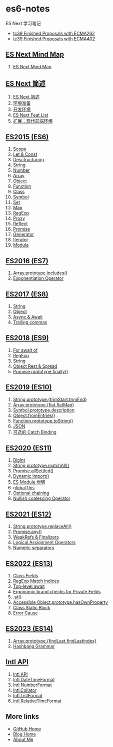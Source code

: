 # es6-notes

ES Next 学习笔记

- [tc39 Finished Proposals with ECMA262](https://github.com/tc39/proposals/blob/master/finished-proposals.md)
- [tc39 Finished Proposals with ECMA402](https://github.com/tc39/proposals/blob/main/ecma402/finished-proposals.md)

## [ES Next Mind Map](%2FES%20Next%20Mind%20Map%2FREADME.md)

1. [ES Next Mind Map](%2FES%20Next%20Mind%20Map%2FES%20Next%20Mind%20Map.md)

## [ES Next 简述](%2FES%20Next%20%E7%AE%80%E8%BF%B0%2FREADME.md)

1. [ES Next 简述](%2FES%20Next%20%E7%AE%80%E8%BF%B0%2F01.%20ES%20Next%20%E7%AE%80%E8%BF%B0.md)
1. [环境准备](%2FES%20Next%20%E7%AE%80%E8%BF%B0%2F02.%20%E7%8E%AF%E5%A2%83%E5%87%86%E5%A4%87.md)
1. [开发环境](%2FES%20Next%20%E7%AE%80%E8%BF%B0%2F03.%20%E5%BC%80%E5%8F%91%E7%8E%AF%E5%A2%83.md)
1. [ES Next Feat List](%2FES%20Next%20%E7%AE%80%E8%BF%B0%2F05.%20ES%20Next%20Feat%20List.md)
1. [扩展：现代前端环境](%2FES%20Next%20%E7%AE%80%E8%BF%B0%2F06.%20%E6%89%A9%E5%B1%95%EF%BC%9A%E7%8E%B0%E4%BB%A3%E5%89%8D%E7%AB%AF%E7%8E%AF%E5%A2%83.md)

## [ES2015 (ES6)](%2FES2015%20(ES6)%2FREADME.md)

1. [Scope](%2FES2015%20(ES6)%2F01.%20Scope.md)
1. [Let & Const](%2FES2015%20(ES6)%2F02.%20Let%20%26%20Const.md)
1. [Desctructuring](%2FES2015%20(ES6)%2F03.%20Desctructuring.md)
1. [String](%2FES2015%20(ES6)%2F04.%20String.md)
1. [Number](%2FES2015%20(ES6)%2F05.%20Number.md)
1. [Array](%2FES2015%20(ES6)%2F06.%20Array.md)
1. [Object](%2FES2015%20(ES6)%2F07.%20Object.md)
1. [Function](%2FES2015%20(ES6)%2F08.%20Function.md)
1. [Class](%2FES2015%20(ES6)%2F09.%20Class.md)
1. [Symbol](%2FES2015%20(ES6)%2F10.%20Symbol.md)
1. [Set](%2FES2015%20(ES6)%2F11.%20Set.md)
1. [Map](%2FES2015%20(ES6)%2F12.%20Map.md)
1. [RegExp](%2FES2015%20(ES6)%2F13.%20RegExp.md)
1. [Proxy](%2FES2015%20(ES6)%2F14.%20Proxy.md)
1. [Reflect](%2FES2015%20(ES6)%2F15.%20Reflect.md)
1. [Promise](%2FES2015%20(ES6)%2F16.%20Promise.md)
1. [Generator](%2FES2015%20(ES6)%2F17.%20Generator.md)
1. [Iterator](%2FES2015%20(ES6)%2F18.%20Iterator.md)
1. [Module](%2FES2015%20(ES6)%2F19.%20Module.md)

## [ES2016 (ES7)](%2FES2016%20(ES7)%2FREADME.md)

1. [Array.prototype.includes()](%2FES2016%20(ES7)%2F01.%20Array.prototype.includes().md)
1. [Exponentiation Operator](%2FES2016%20(ES7)%2F02.%20Exponentiation%20Operator.md)

## [ES2017 (ES8)](%2FES2017%20(ES8)%2FREADME.md)

1. [String](%2FES2017%20(ES8)%2F01.%20String.md)
1. [Object](%2FES2017%20(ES8)%2F02.%20Object.md)
1. [Async & Await](%2FES2017%20(ES8)%2F03.%20Async%20%26%20Await.md)
1. [Trailing commas](%2FES2017%20(ES8)%2F04.%20Trailing%20commas.md)

## [ES2018 (ES9)](%2FES2018%20(ES9)%2FREADME.md)

1. [For await of](%2FES2018%20(ES9)%2F01.%20For%20await%20of.md)
1. [RegExp](%2FES2018%20(ES9)%2F02.%20RegExp.md)
1. [String](%2FES2018%20(ES9)%2F03.%20String.md)
1. [Object Rest & Spread](%2FES2018%20(ES9)%2F04.%20Object%20Rest%20%26%20Spread.md)
1. [Promise.prototype.finally()](%2FES2018%20(ES9)%2F05.%20Promise.prototype.finally().md)

## [ES2019 (ES10)](%2FES2019%20(ES10)%2FREADME.md)

1. [String.prototype.{trimStart.trimEnd}](%2FES2019%20(ES10)%2F01.%20String.prototype.%7BtrimStart%2CtrimEnd%7D.md)
1. [Array.prototype.{flat.flatMap}](%2FES2019%20(ES10)%2F02.%20Array.prototype.%7Bflat%2CflatMap%7D.md)
1. [Symbol.prototype.description](%2FES2019%20(ES10)%2F03.%20Symbol.prototype.description.md)
1. [Object.fromEntries()](%2FES2019%20(ES10)%2F04.%20Object.fromEntries().md)
1. [Function.prototype.toString()](%2FES2019%20(ES10)%2F05.%20Function.prototype.toString().md)
1. [JSON](%2FES2019%20(ES10)%2F06.%20JSON.md)
1. [可选的 Catch Binding](%2FES2019%20(ES10)%2F07.%20%E5%8F%AF%E9%80%89%E7%9A%84%20Catch%20Binding.md)

## [ES2020 (ES11)](%2FES2020%20(ES11)%2FREADME.md)

1. [BigInt](%2FES2020%20(ES11)%2F01.%20BigInt.md)
1. [String.prototype.matchAll()](%2FES2020%20(ES11)%2F02.%20String.prototype.matchAll().md)
1. [Promise.allSettled()](%2FES2020%20(ES11)%2F03.%20Promise.allSettled().md)
1. [Dynamic Import()](%2FES2020%20(ES11)%2F04.%20Dynamic%20Import().md)
1. [ES Module 增强](%2FES2020%20(ES11)%2F04.%20ES%20Module%20%E5%A2%9E%E5%BC%BA.md)
1. [globalThis](%2FES2020%20(ES11)%2F05.%20globalThis.md)
1. [Optional chaining](%2FES2020%20(ES11)%2F06.%20Optional%20chaining.md)
1. [Nullish coalescing Operator](%2FES2020%20(ES11)%2F07.%20Nullish%20coalescing%20Operator.md)

## [ES2021 (ES12)](%2FES2021%20(ES12)%2FREADME.md)

1. [String.prototype.replaceAll()](%2FES2021%20(ES12)%2F01.%20String.prototype.replaceAll().md)
1. [Promise.any()](%2FES2021%20(ES12)%2F02.%20Promise.any().md)
1. [WeakRefs & Finalizers](%2FES2021%20(ES12)%2F03.%20WeakRefs%20%26%20Finalizers.md)
1. [Logical Assignment Operators](%2FES2021%20(ES12)%2F04.%20Logical%20Assignment%20Operators.md)
1. [Numeric separators](%2FES2021%20(ES12)%2F05.%20Numeric%20separators.md)

## [ES2022 (ES13)](%2FES2022%20(ES13)%2FREADME.md)

1. [Class Fields](%2FES2022%20(ES13)%2F01.%20Class%20Fields.md)
1. [RegExp Match Indices](%2FES2022%20(ES13)%2F02.%20RegExp%20Match%20Indices.md)
1. [Top-level await](%2FES2022%20(ES13)%2F03.%20Top-level%20await.md)
1. [Ergonomic brand checks for Private Fields](%2FES2022%20(ES13)%2F04.%20Ergonomic%20brand%20checks%20for%20Private%20Fields.md)
1. [.at()](%2FES2022%20(ES13)%2F05.%20.at().md)
1. [Accessible Object.prototype.hasOwnProperty](%2FES2022%20(ES13)%2F06.%20Accessible%20Object.prototype.hasOwnProperty.md)
1. [Class Static Block](%2FES2022%20(ES13)%2F07.%20Class%20Static%20Block.md)
1. [Error Cause](%2FES2022%20(ES13)%2F08.%20Error%20Cause.md)

## [ES2023 (ES14)](%2FES2023%20(ES14)%2FREADME.md)

1. [Array.prototype.{findLast.findLastIndex}](%2FES2023%20(ES14)%2F01.%20Array.prototype.%7BfindLast%2CfindLastIndex%7D.md)
1. [Hashbang Grammar](%2FES2023%20(ES14)%2F02.%20Hashbang%20Grammar.md)

## [Intl API](%2FIntl%20API%2FREADME.md)

1. [Intl API](%2FIntl%20API%2F01.%20Intl%20API.md)
1. [Intl.DateTimeFormat](%2FIntl%20API%2F02.%20Intl.DateTimeFormat.md)
1. [Intl.NumberFormat](%2FIntl%20API%2F03.%20Intl.NumberFormat.md)
1. [Intl.Collator](%2FIntl%20API%2F04.%20Intl.Collator.md)
1. [Intl.ListFormat](%2FIntl%20API%2F05.%20Intl.ListFormat.md)
1. [Intl.RelativeTimeFormat](%2FIntl%20API%2F06.%20Intl.RelativeTimeFormat.md)

## More links

- [GitHub Home](https://github.com/ShenBao)
- [Blog Home](https://shenbao.github.io)
- [About Me](https://shenbao.github.io/about/)
